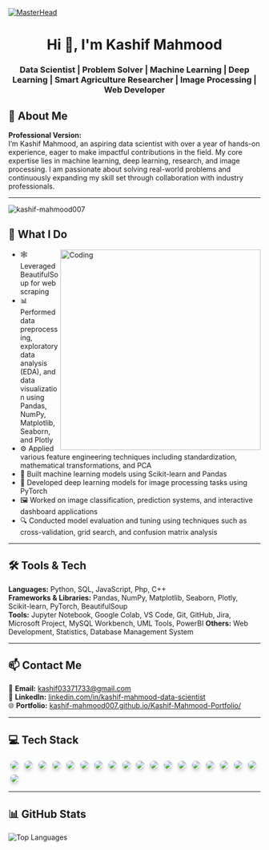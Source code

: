 [![MasterHead](https://drive.google.com/uc?id=1Z6GijtlwxTrqx9ENFu2XRZ7xh6jW4E7w)](https://rishavchanda.io)
<h1 align="center">Hi 👋, I'm Kashif Mahmood</h1>
<h3 align="center">Data Scientist | Problem Solver | Machine Learning | Deep Learning | Smart Agriculture Researcher | Image Processing | Web Developer</h3>

## 💫 About Me

**Professional Version:**  
I’m Kashif Mahmood, an aspiring data scientist with over a year of hands-on experience, eager to make impactful contributions in the field. My core expertise lies in machine learning, deep learning, research, and image processing. I am passionate about solving real-world problems and continuously expanding my skill set through collaboration with industry professionals.

---

<p align="left"> <img src="https://komarev.com/ghpvc/?username=kashif-mahmood007&label=Profile%20views&color=0e75b6&style=flat" alt="kashif-mahmood007" /> </p>

## 🚀 What I Do

<img align="right" alt="Coding" width="400" src="https://bedatasolutions.com/wp-content/uploads/2023/01/analytics-1.gif">

- 🕸️ Leveraged BeautifulSoup for web scraping
- 📊 Performed data preprocessing, exploratory data analysis (EDA), and data visualization using Pandas, NumPy, Matplotlib, Seaborn, and Plotly
- ⚙️ Applied various feature engineering techniques including standardization, mathematical transformations, and PCA
- 🤖 Built machine learning models using Scikit-learn and Pandas
- 🧠 Developed deep learning models for image processing tasks using PyTorch
- 🖼️ Worked on image classification, prediction systems, and interactive dashboard applications
- 🔍 Conducted model evaluation and tuning using techniques such as cross-validation, grid search, and confusion matrix analysis

---

## 🛠️ Tools & Tech

**Languages:** Python, SQL, JavaScript, Php, C++  
**Frameworks & Libraries:** Pandas, NumPy, Matplotlib, Seaborn, Plotly, Scikit-learn, PyTorch, BeautifulSoup  
**Tools:** Jupyter Notebook, Google Colab, VS Code, Git, GitHub, Jira, Microsoft Project, MySQL Workbench, UML Tools, PowerBI
**Others:** Web Development, Statistics, Database Management System

---

## 📫 Contact Me

📧 **Email:** [kashif03371733@gmail.com](mailto:kashif03371733@gmail.com)  
💼 **LinkedIn:** [linkedin.com/in/kashif-mahmood-data-scientist](https://www.linkedin.com/in/kashif-mahmood-data-scientist/)  
🌐 **Portfolio:** [kashif-mahmood007.github.io/Kashif-Mahmood-Portfolio/](https://kashif-mahmood007.github.io/Kashif-Mahmood-Portfolio/)

---

## 💻 Tech Stack

<p>
  <img src="https://img.shields.io/badge/Python-3776AB?style=for-the-badge&logo=python&logoColor=white" style="border-radius:12px; box-shadow: 0 4px 6px rgba(0,0,0,0.2); margin:4px;">
  <img src="https://img.shields.io/badge/MySQL-005C84?style=for-the-badge&logo=mysql&logoColor=white" style="border-radius:12px; box-shadow: 0 4px 6px rgba(0,0,0,0.2); margin:4px;">
  <img src="https://img.shields.io/badge/Statistics-3E7DD8?style=for-the-badge&logo=R&logoColor=white" style="border-radius:12px; box-shadow: 0 4px 6px rgba(0,0,0,0.2); margin:4px;">
  <img src="https://img.shields.io/badge/Pandas-150458?style=for-the-badge&logo=pandas&logoColor=white" style="border-radius:12px; box-shadow: 0 4px 6px rgba(0,0,0,0.2); margin:4px;">
  <img src="https://img.shields.io/badge/NumPy-013243?style=for-the-badge&logo=numpy&logoColor=white" style="border-radius:12px; box-shadow: 0 4px 6px rgba(0,0,0,0.2); margin:4px;">
  <img src="https://img.shields.io/badge/Matplotlib-11557C?style=for-the-badge&logo=matplotlib&logoColor=white" style="border-radius:12px; box-shadow: 0 4px 6px rgba(0,0,0,0.2); margin:4px;">
  <img src="https://img.shields.io/badge/Seaborn-42A5F5?style=for-the-badge&logo=python&logoColor=white" style="border-radius:12px; box-shadow: 0 4px 6px rgba(0,0,0,0.2); margin:4px;">
  <img src="https://img.shields.io/badge/Plotly-3F4F75?style=for-the-badge&logo=plotly&logoColor=white" style="border-radius:12px; box-shadow: 0 4px 6px rgba(0,0,0,0.2); margin:4px;">
  <img src="https://img.shields.io/badge/Scikit--learn-F7931E?style=for-the-badge&logo=scikit-learn&logoColor=white" style="border-radius:12px; box-shadow: 0 4px 6px rgba(0,0,0,0.2); margin:4px;">
  <img src="https://img.shields.io/badge/PyTorch-EE4C2C?style=for-the-badge&logo=pytorch&logoColor=white" style="border-radius:12px; box-shadow: 0 4px 6px rgba(0,0,0,0.2); margin:4px;">
  <img src="https://img.shields.io/badge/BeautifulSoup-8B0000?style=for-the-badge&logo=python&logoColor=white" style="border-radius:12px; box-shadow: 0 4px 6px rgba(0,0,0,0.2); margin:4px;">
  <img src="https://img.shields.io/badge/Jupyter-F37626?style=for-the-badge&logo=jupyter&logoColor=white" style="border-radius:12px; box-shadow: 0 4px 6px rgba(0,0,0,0.2); margin:4px;">
  <img src="https://img.shields.io/badge/Google_Colab-F9AB00?style=for-the-badge&logo=googlecolab&logoColor=white" style="border-radius:12px; box-shadow: 0 4px 6px rgba(0,0,0,0.2); margin:4px;">
  <img src="https://img.shields.io/badge/GitHub-181717?style=for-the-badge&logo=github&logoColor=white" style="border-radius:12px; box-shadow: 0 4px 6px rgba(0,0,0,0.2); margin:4px;">
  <img src="https://img.shields.io/badge/PowerBI-F2C811?style=for-the-badge&logo=powerbi&logoColor=black" style="border-radius:12px; box-shadow: 0 4px 6px rgba(0,0,0,0.2); margin:4px;">
  <img src="https://img.shields.io/badge/Jira-0052CC?style=for-the-badge&logo=jira&logoColor=white" style="border-radius:12px; box-shadow: 0 4px 6px rgba(0,0,0,0.2); margin:4px;">
  <img src="https://img.shields.io/badge/MS_Project-217346?style=for-the-badge&logo=microsoft&logoColor=white" style="border-radius:12px; box-shadow: 0 4px 6px rgba(0,0,0,0.2); margin:4px;">
  <img src="https://img.shields.io/badge/MySQL_Workbench-00758F?style=for-the-badge&logo=mysql&logoColor=white" style="border-radius:12px; box-shadow: 0 4px 6px rgba(0,0,0,0.2); margin:4px;">
  <img src="https://img.shields.io/badge/UML_Tools-6A5ACD?style=for-the-badge&logoColor=white" style="border-radius:12px; box-shadow: 0 4px 6px rgba(0,0,0,0.2); margin:4px;">
</p>

---

## 📊 GitHub Stats

![Top Languages](https://github-readme-stats.vercel.app/api/top-langs/?username=kashif-mahmood007&layout=compact&theme=github_dark&hide_border=true)


